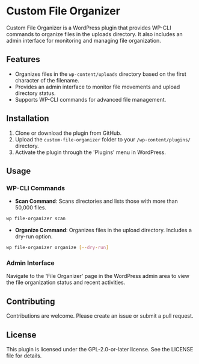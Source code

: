 # Custom File Organizer

Custom File Organizer is a WordPress plugin that provides WP-CLI commands to organize files in the uploads directory. It also includes an admin interface for monitoring and managing file organization.

## Features

- Organizes files in the `wp-content/uploads` directory based on the first character of the filename.
- Provides an admin interface to monitor file movements and upload directory status.
- Supports WP-CLI commands for advanced file management.

## Installation

1. Clone or download the plugin from GitHub.
2. Upload the `custom-file-organizer` folder to your `/wp-content/plugins/` directory.
3. Activate the plugin through the 'Plugins' menu in WordPress.

## Usage

### WP-CLI Commands

- **Scan Command**: Scans directories and lists those with more than 50,000 files.

```bash
wp file-organizer scan
```

- **Organize Command**: Organizes files in the upload directory. Includes a dry-run option.

```bash
wp file-organizer organize [--dry-run]
```

### Admin Interface

Navigate to the 'File Organizer' page in the WordPress admin area to view the file organization status and recent activities.

## Contributing

Contributions are welcome. Please create an issue or submit a pull request.

## License

This plugin is licensed under the GPL-2.0-or-later license. See the LICENSE file for details.
